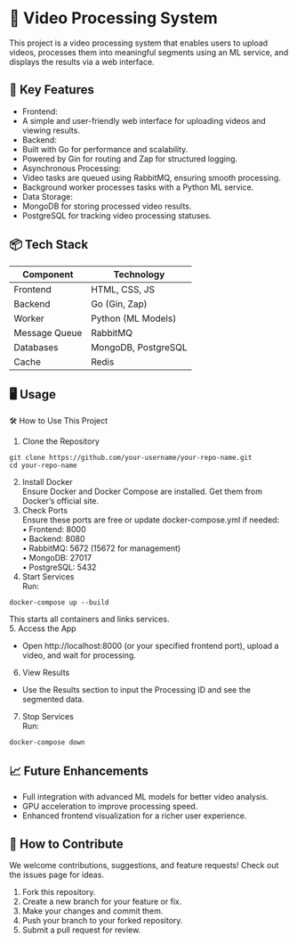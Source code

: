 # 🎥 Video Processing System

This project is a video processing system that enables users to upload videos, processes them into meaningful segments using an ML service, and displays the results via a web interface.

## 🚀 Key Features

-	Frontend:
  -	A simple and user-friendly web interface for uploading videos and viewing results.
-	Backend:
  -	Built with Go for performance and scalability.
  -	Powered by Gin for routing and Zap for structured logging.
-	Asynchronous Processing:
  -	Video tasks are queued using RabbitMQ, ensuring smooth processing.
  -	Background worker processes tasks with a Python ML service.
-	Data Storage:
  -	MongoDB for storing processed video results.
  -	PostgreSQL for tracking video processing statuses.

## 📦 Tech Stack

| Component | Technology |
| --- | --- |
| Frontend | HTML, CSS, JS |
| Backend | Go (Gin, Zap) |
| Worker | Python (ML Models) |
| Message Queue | RabbitMQ |
| Databases | MongoDB, PostgreSQL |
| Cache | Redis |

## 🖥️ Usage

🛠️ How to Use This Project

1.	Clone the Repository
```
git clone https://github.com/your-username/your-repo-name.git  
cd your-repo-name  
```  
2.	Install Docker  
Ensure Docker and Docker Compose are installed. Get them from Docker’s official site.  
3.	Check Ports  
Ensure these ports are free or update docker-compose.yml if needed:  
	•	Frontend: 8000  
	•	Backend: 8080  
	•	RabbitMQ: 5672 (15672 for management)  
	•	MongoDB: 27017  
	•	PostgreSQL: 5432  
4.	Start Services  
Run:  
```
docker-compose up --build  
```  
This starts all containers and links services.  
5.	Access the App  
-	Open http://localhost:8000 (or your specified frontend port), upload a video, and wait for processing.  
6.	View Results  
-	Use the Results section to input the Processing ID and see the segmented data.  
7.	Stop Services  
Run:  
```
docker-compose down  
```

## 📈 Future Enhancements

-	Full integration with advanced ML models for better video analysis.  
-	GPU acceleration to improve processing speed.  
-	Enhanced frontend visualization for a richer user experience.  

## 🤝 How to Contribute

We welcome contributions, suggestions, and feature requests! Check out the issues page for ideas.  
  
1.	Fork this repository.  
2.	Create a new branch for your feature or fix.  
3.	Make your changes and commit them.  
4.	Push your branch to your forked repository.  
5.	Submit a pull request for review.  
 
